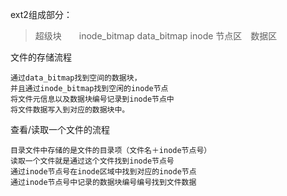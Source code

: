 ext2组成部分：
> 超级块　　inode_bitmap   data_bitmap  inode 节点区　数据区　

文件的存储流程

    通过data_bitmap找到空间的数据块，
    并且通过inode_bitmap找到空闲的inode节点
    将文件元信息以及数据块编号记录到inode节点中
    将文件数据写入到对应的数据块中。

查看/读取一个文件的流程

    目录文件中存储的是文件的目录项（文件名＋inode节点号）
    读取一个文件就是通过这个文件找到inode节点号
    通过inode节点号在inode区域中找到对应的inode节点
    通过inode节点号中记录的数据块编号编号找到文件数据